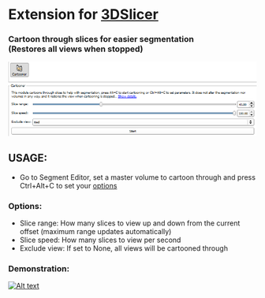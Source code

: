 # Extension for [3DSlicer](http://slicer.org)
### Cartoon through slices for easier segmentation</br>(Restores all views when stopped)
![Alt text](docs/screenshot.png?raw=true "Screenshot")

## USAGE:
* Go to Segment Editor, set a master volume to cartoon through and press Ctrl+Alt+C to set your [options](#options)

### Options:
* Slice range: How many slices to view up and down from the current offset (maximum range updates automatically)
* Slice speed: How many slices to view per second
* Exclude view: If set to None, all views will be cartooned through

### Demonstration:
[![Alt text](https://j.gifs.com/LgNVPW.gif "Demonstration")](https://www.youtube.com/watch?v=0qkY6kuVJow)